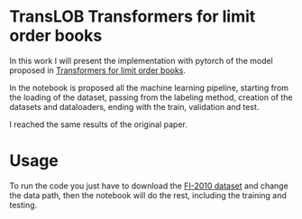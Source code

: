# TransLOB Transformers for limit order books
In this work I will present the implementation with pytorch of the model proposed in [Transformers for limit order books](https://arxiv.org/pdf/2003.00130.pdf). 

In the notebook is proposed all the machine learning pipeline, starting from the loading of the dataset, passing from the labeling method, creation of the datasets and dataloaders, ending with the train, validation and test.

I reached the same results of the original paper.

# Usage

To run the code you just have to download the [FI-2010 dataset](https://etsin.fairdata.fi/dataset/73eb48d7-4dbc-4a10-a52a-da745b47a649/data) and change the data path, then the notebook will do the rest, including the training and testing.
